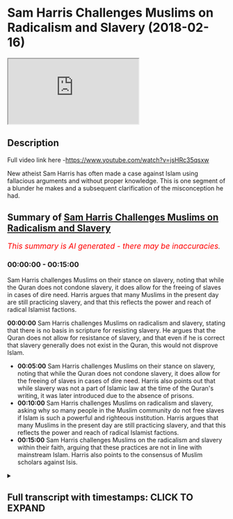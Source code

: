 # Sam Harris Challenges Muslims on Radicalism and Slavery (2018-02-16)

<iframe loading='lazy' src='https://www.youtube.com/embed/Hl7mPkjE8pI'></iframe>

## Description

Full video link here -https://www.youtube.com/watch?v=jsHRc35qsxw

New atheist Sam Harris has often made a case against Islam using fallacious arguments and without proper knowledge. This is one segment of a blunder he makes and a subsequent clarification of the misconception he had.

## Summary of [Sam Harris Challenges Muslims on Radicalism and Slavery](https://www.youtube.com/watch?v=Hl7mPkjE8pI)


*<span style="color:red; font-size:125%">This summary is AI generated - there may be inaccuracies</span>. [](/)*

### <a onclick="modifyYTiframeseektime('0')">00:00:00</a> - <a onclick="modifyYTiframeseektime('900')">00:15:00</a>

 Sam Harris challenges Muslims on their stance on slavery, noting that while the Quran does not condone slavery, it does allow for the freeing of slaves in cases of dire need. Harris argues that many Muslims in the present day are still practicing slavery, and that this reflects the power and reach of radical Islamist factions.

**<a onclick="modifyYTiframeseektime('0')">00:00:00</a>** Sam Harris challenges Muslims on radicalism and slavery, stating that there is no basis in scripture for resisting slavery. He argues that the Quran does not allow for resistance of slavery, and that even if he is correct that slavery generally does not exist in the Quran, this would not disprove Islam.
* **<a onclick="modifyYTiframeseektime('300')">00:05:00</a>**  Sam Harris challenges Muslims on their stance on slavery, noting that while the Quran does not condone slavery, it does allow for the freeing of slaves in cases of dire need. Harris also points out that while slavery was not a part of Islamic law at the time of the Quran's writing, it was later introduced due to the absence of prisons.
* **<a onclick="modifyYTiframeseektime('600')">00:10:00</a>** Sam Harris challenges Muslims on radicalism and slavery, asking why so many people in the Muslim community do not free slaves if Islam is such a powerful and righteous institution. Harris argues that many Muslims in the present day are still practicing slavery, and that this reflects the power and reach of radical Islamist factions.
* **<a onclick="modifyYTiframeseektime('900')">00:15:00</a>** Sam Harris challenges Muslims on the radicalism and slavery within their faith, arguing that these practices are not in line with mainstream Islam. Harris also points to the consensus of Muslim scholars against Isis.

<details><summary><h2>Full transcript with timestamps: CLICK TO EXPAND</h2></summary>

<a onclick="modifyYTiframeseektime('2')">0:00:02</a> so that he would you me I don't even  
<a onclick="modifyYTiframeseektime('11')">0:00:11</a> have to go to them alright let's go to  
<a onclick="modifyYTiframeseektime('13')">0:00:13</a> the next one no you can slavery this is  
<a onclick="modifyYTiframeseektime('17')">0:00:17</a> the horror of Abrahamic religion  
<a onclick="modifyYTiframeseektime('21')">0:00:21</a> generally these are this is why we know  
<a onclick="modifyYTiframeseektime('23')">0:00:23</a> these are in books were not authored by  
<a onclick="modifyYTiframeseektime('25')">0:00:25</a> a moral genius the Bible in the Quran  
<a onclick="modifyYTiframeseektime('28')">0:00:28</a> can't give you a basis to resist slavery  
<a onclick="modifyYTiframeseektime('32')">0:00:32</a> take it away so this is this is really  
<a onclick="modifyYTiframeseektime('36')">0:00:36</a> interesting because Sam Harris is  
<a onclick="modifyYTiframeseektime('37')">0:00:37</a> actually written a book called the moral  
<a onclick="modifyYTiframeseektime('39')">0:00:39</a> landscape and in that book called the  
<a onclick="modifyYTiframeseektime('42')">0:00:42</a> moral landscape he writes in a footnote  
<a onclick="modifyYTiframeseektime('44')">0:00:44</a> and one of the ending chapters I forget  
<a onclick="modifyYTiframeseektime('46')">0:00:46</a> which type sure exactly but he writes  
<a onclick="modifyYTiframeseektime('48')">0:00:48</a> and this is a kind of paraphrase of what  
<a onclick="modifyYTiframeseektime('51')">0:00:51</a> he says he says that there is no  
<a onclick="modifyYTiframeseektime('52')">0:00:52</a> neurobiological way of ascertaining  
<a onclick="modifyYTiframeseektime('55')">0:00:55</a> truth and falsehood in other words  
<a onclick="modifyYTiframeseektime('58')">0:00:58</a> objective morality according to sam  
<a onclick="modifyYTiframeseektime('60')">0:01:00</a> harris cannot be ascertained on the  
<a onclick="modifyYTiframeseektime('62')">0:01:02</a> atheistic materialistic worldview this  
<a onclick="modifyYTiframeseektime('65')">0:01:05</a> is not just some Harris's opinion this  
<a onclick="modifyYTiframeseektime('67')">0:01:07</a> is the opinion of Richard Dawkins of  
<a onclick="modifyYTiframeseektime('68')">0:01:08</a> jacquees Derrida of Bertrand Russell of  
<a onclick="modifyYTiframeseektime('71')">0:01:11</a> Nietzsche of most post modernist atheist  
<a onclick="modifyYTiframeseektime('75')">0:01:15</a> philosophers that actually objects of  
<a onclick="modifyYTiframeseektime('77')">0:01:17</a> morality cannot be ascertained what's  
<a onclick="modifyYTiframeseektime('80')">0:01:20</a> really interesting is that on the one  
<a onclick="modifyYTiframeseektime('81')">0:01:21</a> hand where they make this patently clear  
<a onclick="modifyYTiframeseektime('82')">0:01:22</a> but there was no philosophical  
<a onclick="modifyYTiframeseektime('84')">0:01:24</a> epistemological base for basically  
<a onclick="modifyYTiframeseektime('87')">0:01:27</a> believing an objective morality  
<a onclick="modifyYTiframeseektime('90')">0:01:30</a> they'll make arguments which are moral  
<a onclick="modifyYTiframeseektime('93')">0:01:33</a> against religion and this is one of the  
<a onclick="modifyYTiframeseektime('96')">0:01:36</a> arguments that they made so he makes he  
<a onclick="modifyYTiframeseektime('98')">0:01:38</a> says that the slavery and whatnot let's  
<a onclick="modifyYTiframeseektime('100')">0:01:40</a> take for granted let's let's say for the  
<a onclick="modifyYTiframeseektime('102')">0:01:42</a> sake of argument that he's right about  
<a onclick="modifyYTiframeseektime('103')">0:01:43</a> this about slavery generally speaking  
<a onclick="modifyYTiframeseektime('105')">0:01:45</a> even if he was completely right that  
<a onclick="modifyYTiframeseektime('108')">0:01:48</a> would do absolutely nothing for the case  
<a onclick="modifyYTiframeseektime('109')">0:01:49</a> of atheism and absolutely nothing for  
<a onclick="modifyYTiframeseektime('111')">0:01:51</a> disproving Islam however he is wrong on  
<a onclick="modifyYTiframeseektime('113')">0:01:53</a> that because of one very simple verse in  
<a onclick="modifyYTiframeseektime('117')">0:01:57</a> the Quran which most of the children our  
<a onclick="modifyYTiframeseektime('120')">0:02:00</a> children have memorized in so little  
<a onclick="modifyYTiframeseektime('122')">0:02:02</a> ballads in chapter 90 of the Quran where  
<a onclick="modifyYTiframeseektime('124')">0:02:04</a> simply says were mad at the rock amela  
<a onclick="modifyYTiframeseektime('126')">0:02:06</a> ABBA FATCA Aqaba what do you know of the  
<a onclick="modifyYTiframeseektime('130')">0:02:10</a> good way what would make you know what  
<a onclick="modifyYTiframeseektime('132')">0:02:12</a> the good way is for  
<a onclick="modifyYTiframeseektime('133')">0:02:13</a> being slaves is the good way his exact  
<a onclick="modifyYTiframeseektime('135')">0:02:15</a> terminology was that there is nothing  
<a onclick="modifyYTiframeseektime('137')">0:02:17</a> within or inside or outside of the  
<a onclick="modifyYTiframeseektime('140')">0:02:20</a> scriptures which allows for the  
<a onclick="modifyYTiframeseektime('142')">0:02:22</a> resisting of slavery the Quran says very  
<a onclick="modifyYTiframeseektime('144')">0:02:24</a> clearly that actually were mad at the  
<a onclick="modifyYTiframeseektime('147')">0:02:27</a> raka malapa  
<a onclick="modifyYTiframeseektime('148')">0:02:28</a> what would make you know what the good  
<a onclick="modifyYTiframeseektime('150')">0:02:30</a> way is freeing slaves is the good way  
<a onclick="modifyYTiframeseektime('152')">0:02:32</a> what he is saying because he is I  
<a onclick="modifyYTiframeseektime('154')">0:02:34</a> believe theologically illiterate I don't  
<a onclick="modifyYTiframeseektime('158')">0:02:38</a> think he's actually someone who reads  
<a onclick="modifyYTiframeseektime('159')">0:02:39</a> books theological books Quran Sunnah  
<a onclick="modifyYTiframeseektime('162')">0:02:42</a> hadith and these things I don't think he  
<a onclick="modifyYTiframeseektime('164')">0:02:44</a> actually even looks at the Bible too  
<a onclick="modifyYTiframeseektime('165')">0:02:45</a> deeply I think he makes sociological  
<a onclick="modifyYTiframeseektime('168')">0:02:48</a> cases and generalizes them on the  
<a onclick="modifyYTiframeseektime('170')">0:02:50</a> religion and that's very very much the  
<a onclick="modifyYTiframeseektime('173')">0:02:53</a> nature of what he does he never close to  
<a onclick="modifyYTiframeseektime('174')">0:02:54</a> Quran  
<a onclick="modifyYTiframeseektime('175')">0:02:55</a> you'll never really see this guy quote  
<a onclick="modifyYTiframeseektime('176')">0:02:56</a> in the Quran sam harris sam harris  
<a onclick="modifyYTiframeseektime('178')">0:02:58</a> doesn't really quote though I've never  
<a onclick="modifyYTiframeseektime('179')">0:02:59</a> seen him I've never once seen him  
<a onclick="modifyYTiframeseektime('180')">0:03:00</a> quoting the Quran because he knows muddy  
<a onclick="modifyYTiframeseektime('182')">0:03:02</a> water for him he's not trained on this  
<a onclick="modifyYTiframeseektime('185')">0:03:05</a> he shouldn't talk about this is he is  
<a onclick="modifyYTiframeseektime('187')">0:03:07</a> what they call an ultra crapper darien  
<a onclick="modifyYTiframeseektime('189')">0:03:09</a> his non-specialists talking about  
<a onclick="modifyYTiframeseektime('191')">0:03:11</a> something which does not concern him  
<a onclick="modifyYTiframeseektime('193')">0:03:13</a> he's completely talking about something  
<a onclick="modifyYTiframeseektime('194')">0:03:14</a> which is out of his Lane when he does  
<a onclick="modifyYTiframeseektime('196')">0:03:16</a> the same thing with philosophies the  
<a onclick="modifyYTiframeseektime('197')">0:03:17</a> same thing he's a non specialist in  
<a onclick="modifyYTiframeseektime('199')">0:03:19</a> philosophy not specialists in theology  
<a onclick="modifyYTiframeseektime('200')">0:03:20</a> when he talks about both those matters  
<a onclick="modifyYTiframeseektime('202')">0:03:22</a> as if he is an authority on those two  
<a onclick="modifyYTiframeseektime('203')">0:03:23</a> matters so here he said that the the  
<a onclick="modifyYTiframeseektime('207')">0:03:27</a> Quran and I'm also quite the Bible now  
<a onclick="modifyYTiframeseektime('209')">0:03:29</a> but we're talking about the Quran  
<a onclick="modifyYTiframeseektime('210')">0:03:30</a> specifically has there's nothing in it  
<a onclick="modifyYTiframeseektime('212')">0:03:32</a> that would allow us to resist slavery so  
<a onclick="modifyYTiframeseektime('213')">0:03:33</a> he would not be able to basically just  
<a onclick="modifyYTiframeseektime('215')">0:03:35</a> he would not be able to explain away  
<a onclick="modifyYTiframeseektime('218')">0:03:38</a> that verse which is a non abrogated  
<a onclick="modifyYTiframeseektime('220')">0:03:40</a> verse of the Quran moreover I guess what  
<a onclick="modifyYTiframeseektime('223')">0:03:43</a> he's trying to say is because the office  
<a onclick="modifyYTiframeseektime('224')">0:03:44</a> of the Quran which talked about what  
<a onclick="modifyYTiframeseektime('225')">0:03:45</a> your right hand possesses and and these  
<a onclick="modifyYTiframeseektime('228')">0:03:48</a> things in the hadith the various a  
<a onclick="modifyYTiframeseektime('231')">0:03:51</a> hadith Nasir how it shows us that there  
<a onclick="modifyYTiframeseektime('232')">0:03:52</a> were slaves at the time of the Prophet  
<a onclick="modifyYTiframeseektime('233')">0:03:53</a> and we're not denying that that's the  
<a onclick="modifyYTiframeseektime('234')">0:03:54</a> case absolutely there was slaves at the  
<a onclick="modifyYTiframeseektime('236')">0:03:56</a> time of the Prophet we are saying that  
<a onclick="modifyYTiframeseektime('238')">0:03:58</a> the object of office led the whole world  
<a onclick="modifyYTiframeseektime('240')">0:04:00</a> I mean the whole world at that time  
<a onclick="modifyYTiframeseektime('241')">0:04:01</a> absolutely well slavery ended in  
<a onclick="modifyYTiframeseektime('243')">0:04:03</a> American 1865 in in Britain in 1807 and  
<a onclick="modifyYTiframeseektime('249')">0:04:09</a> you can that's legally once again if we  
<a onclick="modifyYTiframeseektime('252')">0:04:12</a> take a step back and say what is slavery  
<a onclick="modifyYTiframeseektime('253')">0:04:13</a> does it the international I think is  
<a onclick="modifyYTiframeseektime('256')">0:04:16</a> called the International anti-slavery  
<a onclick="modifyYTiframeseektime('257')">0:04:17</a> organisations they they actually said  
<a onclick="modifyYTiframeseektime('260')">0:04:20</a> that slavery is defined as includes  
<a onclick="modifyYTiframeseektime('263')">0:04:23</a> child labor human trafficking and  
<a onclick="modifyYTiframeseektime('265')">0:04:25</a> prostitution let's  
<a onclick="modifyYTiframeseektime('267')">0:04:27</a> these things if we consider these  
<a onclick="modifyYTiframeseektime('269')">0:04:29</a> factors and we're very serious about  
<a onclick="modifyYTiframeseektime('270')">0:04:30</a> those definitions and I would say I  
<a onclick="modifyYTiframeseektime('272')">0:04:32</a> would claim that the West is actually  
<a onclick="modifyYTiframeseektime('274')">0:04:34</a> more involved and engaged with slavery  
<a onclick="modifyYTiframeseektime('277')">0:04:37</a> than any other part of the world and I  
<a onclick="modifyYTiframeseektime('280')">0:04:40</a> think that now if you really care if you  
<a onclick="modifyYTiframeseektime('283')">0:04:43</a> really want to make a difference since  
<a onclick="modifyYTiframeseektime('285')">0:04:45</a> we live here that's something that's not  
<a onclick="modifyYTiframeseektime('287')">0:04:47</a> talked about that's like our little  
<a onclick="modifyYTiframeseektime('289')">0:04:49</a> secret America's secret that there are  
<a onclick="modifyYTiframeseektime('291')">0:04:51</a> child sex slave rings in our country  
<a onclick="modifyYTiframeseektime('294')">0:04:54</a> right now up to three hundred thousand  
<a onclick="modifyYTiframeseektime('302')">0:05:02</a> boys and girls are sold in the United  
<a onclick="modifyYTiframeseektime('304')">0:05:04</a> States every year and many of them don't  
<a onclick="modifyYTiframeseektime('307')">0:05:07</a> make it out of the industry alive there  
<a onclick="modifyYTiframeseektime('310')">0:05:10</a> are only 99 known survivors from the  
<a onclick="modifyYTiframeseektime('313')">0:05:13</a> state of Texas in the last 20 years  
<a onclick="modifyYTiframeseektime('314')">0:05:14</a> who've managed to escape sexual slavery  
<a onclick="modifyYTiframeseektime('317')">0:05:17</a> when we think of the most horrific of  
<a onclick="modifyYTiframeseektime('319')">0:05:19</a> crimes the ones so morally repugnant and  
<a onclick="modifyYTiframeseektime('322')">0:05:22</a> Barbara you know the widespread ones  
<a onclick="modifyYTiframeseektime('324')">0:05:24</a> that make you question humanity it can  
<a onclick="modifyYTiframeseektime('327')">0:05:27</a> help us cope to believe they happen  
<a onclick="modifyYTiframeseektime('328')">0:05:28</a> somewhere else  
<a onclick="modifyYTiframeseektime('329')">0:05:29</a> somewhere far away that's why this  
<a onclick="modifyYTiframeseektime('331')">0:05:31</a> weekend's FBI prostitution sting and  
<a onclick="modifyYTiframeseektime('334')">0:05:34</a> capture of over a hundred and fifty  
<a onclick="modifyYTiframeseektime('335')">0:05:35</a> pimps was so disturbing over a hundred  
<a onclick="modifyYTiframeseektime('338')">0:05:38</a> children rescued sexual slavery here at  
<a onclick="modifyYTiframeseektime('342')">0:05:42</a> home how does it still happen right so  
<a onclick="modifyYTiframeseektime('344')">0:05:44</a> now you want to go ahead and do some  
<a onclick="modifyYTiframeseektime('346')">0:05:46</a> social good yeah Joe Rogan's just step  
<a onclick="modifyYTiframeseektime('348')">0:05:48</a> up Sam Harris to step up while you men  
<a onclick="modifyYTiframeseektime('350')">0:05:50</a> trafficking and talk about human  
<a onclick="modifyYTiframeseektime('351')">0:05:51</a> trafficking that's happening right here  
<a onclick="modifyYTiframeseektime('353')">0:05:53</a> in our backyard yeah but no you got to  
<a onclick="modifyYTiframeseektime('355')">0:05:55</a> go talk about you know is that the other  
<a onclick="modifyYTiframeseektime('357')">0:05:57</a> I point the finger that way  
<a onclick="modifyYTiframeseektime('359')">0:05:59</a> so we don't have to really talk about  
<a onclick="modifyYTiframeseektime('360')">0:06:00</a> what's going on at home it's really  
<a onclick="modifyYTiframeseektime('361')">0:06:01</a> interesting cuz Polaris said that  
<a onclick="modifyYTiframeseektime('363')">0:06:03</a> Polaris is what I think is cool pilars  
<a onclick="modifyYTiframeseektime('364')">0:06:04</a> one of the organizations they said that  
<a onclick="modifyYTiframeseektime('366')">0:06:06</a> America's engaged in slavery the  
<a onclick="modifyYTiframeseektime('368')">0:06:08</a> majority of people that they enslave in  
<a onclick="modifyYTiframeseektime('370')">0:06:10</a> human trafficking human trafficking  
<a onclick="modifyYTiframeseektime('371')">0:06:11</a> forms is that are actually people of  
<a onclick="modifyYTiframeseektime('373')">0:06:13</a> ethnic minority descent so black people  
<a onclick="modifyYTiframeseektime('376')">0:06:16</a> etc those people are human engaged in  
<a onclick="modifyYTiframeseektime('380')">0:06:20</a> the process of human trafficking who are  
<a onclick="modifyYTiframeseektime('381')">0:06:21</a> who are trafficked are actually people  
<a onclick="modifyYTiframeseektime('383')">0:06:23</a> of ethnic minorities so they're actually  
<a onclick="modifyYTiframeseektime('385')">0:06:25</a> oppressing minorities enslaving people  
<a onclick="modifyYTiframeseektime('388')">0:06:28</a> going back to what we used to be doing  
<a onclick="modifyYTiframeseektime('390')">0:06:30</a> the 1865 days and talking to us about  
<a onclick="modifyYTiframeseektime('393')">0:06:33</a> slavery  
<a onclick="modifyYTiframeseektime('394')">0:06:34</a> it's lama's I would put this very  
<a onclick="modifyYTiframeseektime('395')">0:06:35</a> candidly only on the record one of the  
<a onclick="modifyYTiframeseektime('398')">0:06:38</a> objectives of Islam  
<a onclick="modifyYTiframeseektime('400')">0:06:40</a> is to do away with the institution of  
<a onclick="modifyYTiframeseektime('403')">0:06:43</a> slavery the the mechanism by which and  
<a onclick="modifyYTiframeseektime('406')">0:06:46</a> through which it attempted to do this  
<a onclick="modifyYTiframeseektime('408')">0:06:48</a> which is what I was saying before was an  
<a onclick="modifyYTiframeseektime('411')">0:06:51</a> incremental gradualist method  
<a onclick="modifyYTiframeseektime('413')">0:06:53</a> it wasn't an instant abolition and we  
<a onclick="modifyYTiframeseektime('415')">0:06:55</a> know from history that frankly when  
<a onclick="modifyYTiframeseektime('417')">0:06:57</a> abolitions are attempted just like in  
<a onclick="modifyYTiframeseektime('419')">0:06:59</a> this country when the abolition was at M  
<a onclick="modifyYTiframeseektime('420')">0:07:00</a> state of alcohol people rebelled against  
<a onclick="modifyYTiframeseektime('422')">0:07:02</a> it very quickly if something as deep and  
<a onclick="modifyYTiframeseektime('425')">0:07:05</a> as economically important as the  
<a onclick="modifyYTiframeseektime('427')">0:07:07</a> institution of slavery is interwoven  
<a onclick="modifyYTiframeseektime('429')">0:07:09</a> into the economic fiber of a society  
<a onclick="modifyYTiframeseektime('432')">0:07:12</a> it's not possible if we to pull the rug  
<a onclick="modifyYTiframeseektime('434')">0:07:14</a> under someone's foot so in other words  
<a onclick="modifyYTiframeseektime('436')">0:07:16</a> what Islam came with was an incremental  
<a onclick="modifyYTiframeseektime('438')">0:07:18</a> method using different things and of  
<a onclick="modifyYTiframeseektime('441')">0:07:21</a> them as they can't because in sort of  
<a onclick="modifyYTiframeseektime('443')">0:07:23</a> the touhou chapter of the Quran one of  
<a onclick="modifyYTiframeseektime('445')">0:07:25</a> the there are nine things or eight or  
<a onclick="modifyYTiframeseektime('447')">0:07:27</a> nine things that are mentioned in the in  
<a onclick="modifyYTiframeseektime('449')">0:07:29</a> the verse which talks about zakat and  
<a onclick="modifyYTiframeseektime('451')">0:07:31</a> one of them was well fed a club the  
<a onclick="modifyYTiframeseektime('453')">0:07:33</a> people who is who are enslaved so in  
<a onclick="modifyYTiframeseektime('455')">0:07:35</a> other words since the cat is one of the  
<a onclick="modifyYTiframeseektime('457')">0:07:37</a> five pillars of Islam and since the five  
<a onclick="modifyYTiframeseektime('460')">0:07:40</a> pillar this particular pillar must be  
<a onclick="modifyYTiframeseektime('462')">0:07:42</a> continued until the day of judgment we  
<a onclick="modifyYTiframeseektime('464')">0:07:44</a> believe then the e there must have been  
<a onclick="modifyYTiframeseektime('466')">0:07:46</a> a certain amount of money always  
<a onclick="modifyYTiframeseektime('469')">0:07:49</a> designated for the freeing of slaves but  
<a onclick="modifyYTiframeseektime('472')">0:07:52</a> of course sam harris doesn't know this  
<a onclick="modifyYTiframeseektime('474')">0:07:54</a> another thing which is really  
<a onclick="modifyYTiframeseektime('476')">0:07:56</a> interesting is chapter 24 verse 33 of  
<a onclick="modifyYTiframeseektime('478')">0:07:58</a> the quran which explicitly says that if  
<a onclick="modifyYTiframeseektime('482')">0:08:02</a> at that particular time which is  
<a onclick="modifyYTiframeseektime('484')">0:08:04</a> obviously not not applicable to us and  
<a onclick="modifyYTiframeseektime('486')">0:08:06</a> that particular historical time period  
<a onclick="modifyYTiframeseektime('489')">0:08:09</a> something called maquette Eber can be  
<a onclick="modifyYTiframeseektime('490')">0:08:10</a> done no kotoba is where you literally  
<a onclick="modifyYTiframeseektime('492')">0:08:12</a> have someone who's enslaved and then  
<a onclick="modifyYTiframeseektime('494')">0:08:14</a> they say to their slave owner they say  
<a onclick="modifyYTiframeseektime('497')">0:08:17</a> to their slave owner I want to be free  
<a onclick="modifyYTiframeseektime('498')">0:08:18</a> and I'll ransom myself okay that person  
<a onclick="modifyYTiframeseektime('502')">0:08:22</a> is not a criminal that person is not  
<a onclick="modifyYTiframeseektime('505')">0:08:25</a> someone who's done anything according to  
<a onclick="modifyYTiframeseektime('507')">0:08:27</a> chapter 24 verse 33 and you can look at  
<a onclick="modifyYTiframeseektime('508')">0:08:28</a> for example to fiddle Toby or other  
<a onclick="modifyYTiframeseektime('510')">0:08:30</a> tempers here like extra Jesus's that  
<a onclick="modifyYTiframeseektime('513')">0:08:33</a> explicitly say that there's an opinion  
<a onclick="modifyYTiframeseektime('515')">0:08:35</a> that says and this is a strong opinion  
<a onclick="modifyYTiframeseektime('516')">0:08:36</a> going back to the Sahaba and the  
<a onclick="modifyYTiframeseektime('518')">0:08:38</a> Companions the Prophet if this  
<a onclick="modifyYTiframeseektime('520')">0:08:40</a> particular indentured servant because  
<a onclick="modifyYTiframeseektime('523')">0:08:43</a> they're not really slaves in the  
<a onclick="modifyYTiframeseektime('524')">0:08:44</a> colloquial sense because you think of  
<a onclick="modifyYTiframeseektime('525')">0:08:45</a> slaves like racial slavery we'd never  
<a onclick="modifyYTiframeseektime('526')">0:08:46</a> had died in Islam  
<a onclick="modifyYTiframeseektime('527')">0:08:47</a> that's never been part of Islamic never  
<a onclick="modifyYTiframeseektime('529')">0:08:49</a> never ever racial stuff is the Quran is  
<a onclick="modifyYTiframeseektime('532')">0:08:52</a> very that's what people think that's  
<a onclick="modifyYTiframeseektime('534')">0:08:54</a> they have in there that we're talking  
<a onclick="modifyYTiframeseektime('535')">0:08:55</a> about indentured because at the time  
<a onclick="modifyYTiframeseektime('536')">0:08:56</a> there was no prisons so these people  
<a onclick="modifyYTiframeseektime('538')">0:08:58</a> were put into into homes and imprisoned  
<a onclick="modifyYTiframeseektime('541')">0:09:01</a> as if it was a prison right  
<a onclick="modifyYTiframeseektime('544')">0:09:04</a> so that particular person if they demand  
<a onclick="modifyYTiframeseektime('546')">0:09:06</a> yeah if they demand from the the slave  
<a onclick="modifyYTiframeseektime('549')">0:09:09</a> owner to be freed then according to the  
<a onclick="modifyYTiframeseektime('552')">0:09:12</a> Philip or Toby  
<a onclick="modifyYTiframeseektime('553')">0:09:13</a> and according to the sahaba that are  
<a onclick="modifyYTiframeseektime('555')">0:09:15</a> related by this stuff's here they must  
<a onclick="modifyYTiframeseektime('559')">0:09:19</a> be freed even if the the slave owner or  
<a onclick="modifyYTiframeseektime('561')">0:09:21</a> you can say the the the the the one  
<a onclick="modifyYTiframeseektime('564')">0:09:24</a> who's the prisoner the the one who's  
<a onclick="modifyYTiframeseektime('566')">0:09:26</a> imprisoning this indentured servant  
<a onclick="modifyYTiframeseektime('567')">0:09:27</a> declines it this person can go to  
<a onclick="modifyYTiframeseektime('569')">0:09:29</a> Accardi can go to a judge and and  
<a onclick="modifyYTiframeseektime('572')">0:09:32</a> forcefully be be liberated or  
<a onclick="modifyYTiframeseektime('577')">0:09:37</a> emancipated so in other words islam I  
<a onclick="modifyYTiframeseektime('580')">0:09:40</a> would argue is the only ancient system  
<a onclick="modifyYTiframeseektime('583')">0:09:43</a> which allowed for the freeing of people  
<a onclick="modifyYTiframeseektime('588')">0:09:48</a> which were either slaves indentured  
<a onclick="modifyYTiframeseektime('589')">0:09:49</a> servants or otherwise there's nothing  
<a onclick="modifyYTiframeseektime('592')">0:09:52</a> else in the history of man that went out  
<a onclick="modifyYTiframeseektime('595')">0:09:55</a> of its way in order to get people out of  
<a onclick="modifyYTiframeseektime('596')">0:09:56</a> the shackles of slavery and into and  
<a onclick="modifyYTiframeseektime('599')">0:09:59</a> emancipated generally speaking whether  
<a onclick="modifyYTiframeseektime('600')">0:10:00</a> it be Muslim or Muslim what comes to my  
<a onclick="modifyYTiframeseektime('603')">0:10:03</a> mind is it is a turban hadatha was it am  
<a onclick="modifyYTiframeseektime('607')">0:10:07</a> I saying the right name where when he  
<a onclick="modifyYTiframeseektime('608')">0:10:08</a> was freed and then he had a chance to go  
<a onclick="modifyYTiframeseektime('612')">0:10:12</a> back to his father to his family he  
<a onclick="modifyYTiframeseektime('616')">0:10:16</a> chose to stay you know out of the love  
<a onclick="modifyYTiframeseektime('619')">0:10:19</a> you know out of the love that he had for  
<a onclick="modifyYTiframeseektime('623')">0:10:23</a> Prophet Muhammad peace and blessings be  
<a onclick="modifyYTiframeseektime('625')">0:10:25</a> upon him yeah so you have a when you put  
<a onclick="modifyYTiframeseektime('627')">0:10:27</a> yourself when you take yourself living  
<a onclick="modifyYTiframeseektime('629')">0:10:29</a> in today's 2018 today's age right and  
<a onclick="modifyYTiframeseektime('634')">0:10:34</a> then you take your back yourself back  
<a onclick="modifyYTiframeseektime('636')">0:10:36</a> 1,400 years ago when the whole world  
<a onclick="modifyYTiframeseektime('638')">0:10:38</a> everybody is a muslin slavery day  
<a onclick="modifyYTiframeseektime('639')">0:10:39</a> absolutely medicine then Islam came to  
<a onclick="modifyYTiframeseektime('642')">0:10:42</a> free the necks of the slaves right  
<a onclick="modifyYTiframeseektime('644')">0:10:44</a> so if Islam just came and said it's late  
<a onclick="modifyYTiframeseektime('647')">0:10:47</a> a slavery is erratic you wouldn't work  
<a onclick="modifyYTiframeseektime('648')">0:10:48</a> it wouldn't work you got people invested  
<a onclick="modifyYTiframeseektime('650')">0:10:50</a> with millions hundreds of millions of  
<a onclick="modifyYTiframeseektime('652')">0:10:52</a> dollars you know in slave business  
<a onclick="modifyYTiframeseektime('654')">0:10:54</a> absolutely but then what you're saying  
<a onclick="modifyYTiframeseektime('656')">0:10:56</a> here is now if I'm correct now in every  
<a onclick="modifyYTiframeseektime('659')">0:10:59</a> which way you turn and you just made the  
<a onclick="modifyYTiframeseektime('661')">0:11:01</a> road that now it penetrated the hearts  
<a onclick="modifyYTiframeseektime('665')">0:11:05</a> yeah so people gave  
<a onclick="modifyYTiframeseektime('667')">0:11:07</a> is up absolutely from the love of their  
<a onclick="modifyYTiframeseektime('669')">0:11:09</a> heart absolutely not like that it was  
<a onclick="modifyYTiframeseektime('671')">0:11:11</a> forced in this country and to this day  
<a onclick="modifyYTiframeseektime('672')">0:11:12</a> people are like these people should be  
<a onclick="modifyYTiframeseektime('674')">0:11:14</a> slaves right and you have all this  
<a onclick="modifyYTiframeseektime('676')">0:11:16</a> racism is this yeah but there are  
<a onclick="modifyYTiframeseektime('679')">0:11:19</a> certain situations where people will be  
<a onclick="modifyYTiframeseektime('681')">0:11:21</a> forced to free slaves for example in  
<a onclick="modifyYTiframeseektime('683')">0:11:23</a> Islam if someone had sexual intercourse  
<a onclick="modifyYTiframeseektime('686')">0:11:26</a> with their wife in Ramadan they have to  
<a onclick="modifyYTiframeseektime('688')">0:11:28</a> free a slave if someone does the harm  
<a onclick="modifyYTiframeseektime('690')">0:11:30</a> which is mentioned in chapter 58 of the  
<a onclick="modifyYTiframeseektime('692')">0:11:32</a> Quran which they call their wives that  
<a onclick="modifyYTiframeseektime('693')">0:11:33</a> they say they you're not you're  
<a onclick="modifyYTiframeseektime('695')">0:11:35</a> basically not you're like my mother in  
<a onclick="modifyYTiframeseektime('697')">0:11:37</a> other words you're not sexually  
<a onclick="modifyYTiframeseektime('698')">0:11:38</a> compatible with me or something it's a  
<a onclick="modifyYTiframeseektime('699')">0:11:39</a> very specific kind of insult free after  
<a onclick="modifyYTiframeseektime('701')">0:11:41</a> free slaves yeah if they did if they  
<a onclick="modifyYTiframeseektime('703')">0:11:43</a> didn't off you have to free it so  
<a onclick="modifyYTiframeseektime('705')">0:11:45</a> there's so many things in Islam which  
<a onclick="modifyYTiframeseektime('707')">0:11:47</a> you're forced to free slaves if you do  
<a onclick="modifyYTiframeseektime('709')">0:11:49</a> certain things then these slaves also  
<a onclick="modifyYTiframeseektime('711')">0:11:51</a> slaves when I come governors then they  
<a onclick="modifyYTiframeseektime('713')">0:11:53</a> become scholars they become like  
<a onclick="modifyYTiframeseektime('715')">0:11:55</a> absolutely had people of high prestige  
<a onclick="modifyYTiframeseektime('717')">0:11:57</a> people will not understand this but some  
<a onclick="modifyYTiframeseektime('720')">0:12:00</a> people and because we just said that for  
<a onclick="modifyYTiframeseektime('722')">0:12:02</a> example if someone was enslaved or an  
<a onclick="modifyYTiframeseektime('725')">0:12:05</a> indentured servant don't you serve in  
<a onclick="modifyYTiframeseektime('726')">0:12:06</a> there literally whatever yeah that's  
<a onclick="modifyYTiframeseektime('728')">0:12:08</a> what they were they were indentured  
<a onclick="modifyYTiframeseektime('729')">0:12:09</a> servants if they were in in the house of  
<a onclick="modifyYTiframeseektime('732')">0:12:12</a> someone who was imprisoning them and  
<a onclick="modifyYTiframeseektime('734')">0:12:14</a> they had the rights over them and I say  
<a onclick="modifyYTiframeseektime('735')">0:12:15</a> and they decided that they wanted to do  
<a onclick="modifyYTiframeseektime('738')">0:12:18</a> more kata by which is this basically  
<a onclick="modifyYTiframeseektime('741')">0:12:21</a> it's a ransom their ransom ransoming  
<a onclick="modifyYTiframeseektime('743')">0:12:23</a> themselves they want to be freed and  
<a onclick="modifyYTiframeseektime('746')">0:12:26</a> they had that opportunity and they  
<a onclick="modifyYTiframeseektime('748')">0:12:28</a> didn't take it the question is why would  
<a onclick="modifyYTiframeseektime('749')">0:12:29</a> those people don't take it a lot of the  
<a onclick="modifyYTiframeseektime('750')">0:12:30</a> the particular slaves at that time I  
<a onclick="modifyYTiframeseektime('752')">0:12:32</a> would mention servants they didn't take  
<a onclick="modifyYTiframeseektime('754')">0:12:34</a> the opportunity because they they were  
<a onclick="modifyYTiframeseektime('755')">0:12:35</a> getting free accommodation yes now  
<a onclick="modifyYTiframeseektime('758')">0:12:38</a> that's why a lot of them continue to be  
<a onclick="modifyYTiframeseektime('759')">0:12:39</a> Malik like the Mamluk Empire was  
<a onclick="modifyYTiframeseektime('762')">0:12:42</a> actually the Mamluks there was two men  
<a onclick="modifyYTiframeseektime('764')">0:12:44</a> blocks one in Egypt and one in India but  
<a onclick="modifyYTiframeseektime('766')">0:12:46</a> the ones in Egypt and in India both of  
<a onclick="modifyYTiframeseektime('768')">0:12:48</a> those was work work of a slave car or a  
<a onclick="modifyYTiframeseektime('770')">0:12:50</a> tribe or slave a socio-economic grouping  
<a onclick="modifyYTiframeseektime('774')">0:12:54</a> so they were socioeconomically the  
<a onclick="modifyYTiframeseektime('777')">0:12:57</a> lowest of the low yet they were made  
<a onclick="modifyYTiframeseektime('778')">0:12:58</a> into the highest of the high  
<a onclick="modifyYTiframeseektime('780')">0:13:00</a> mm-hmm so it's not the same as the  
<a onclick="modifyYTiframeseektime('783')">0:13:03</a> Western experience a lot of people think  
<a onclick="modifyYTiframeseektime('784')">0:13:04</a> they generalize history say ok what will  
<a onclick="modifyYTiframeseektime('786')">0:13:06</a> happen to the transatlantic slave trade  
<a onclick="modifyYTiframeseektime('788')">0:13:08</a> where you had black people shift over in  
<a onclick="modifyYTiframeseektime('790')">0:13:10</a> West Africa yeah that's the same thing  
<a onclick="modifyYTiframeseektime('792')">0:13:12</a> as well as levers not ok before we go to  
<a onclick="modifyYTiframeseektime('794')">0:13:14</a> the next one people are automatically  
<a onclick="modifyYTiframeseektime('796')">0:13:16</a> automatically gonna see what's going on  
<a onclick="modifyYTiframeseektime('798')">0:13:18</a> with this insane state right they use  
<a onclick="modifyYTiframeseektime('800')">0:13:20</a> these  
<a onclick="modifyYTiframeseektime('800')">0:13:20</a> range elements and then some things in  
<a onclick="modifyYTiframeseektime('804')">0:13:24</a> Libya yeah what do you say to that I say  
<a onclick="modifyYTiframeseektime('806')">0:13:26</a> to that I mean it's really really  
<a onclick="modifyYTiframeseektime('808')">0:13:28</a> interesting the AI is is aa McStay we  
<a onclick="modifyYTiframeseektime('812')">0:13:32</a> shouldn't call it that we should call -  
<a onclick="modifyYTiframeseektime('813')">0:13:33</a> or something that whatever they want to  
<a onclick="modifyYTiframeseektime('814')">0:13:34</a> call themselves but the insane stay in  
<a onclick="modifyYTiframeseektime('816')">0:13:36</a> state that sounds good and saying hey  
<a onclick="modifyYTiframeseektime('818')">0:13:38</a> those particular individuals first and  
<a onclick="modifyYTiframeseektime('821')">0:13:41</a> foremost I've never seen such an extreme  
<a onclick="modifyYTiframeseektime('824')">0:13:44</a> fringe in my whole life to the extent  
<a onclick="modifyYTiframeseektime('826')">0:13:46</a> whereby I watched an interview in Arabic  
<a onclick="modifyYTiframeseektime('828')">0:13:48</a> with one of the Mogul dimensions their  
<a onclick="modifyYTiframeseektime('832')">0:13:52</a> names but they let's say they're of the  
<a onclick="modifyYTiframeseektime('834')">0:13:54</a> same ilk as Osama bin Laden right they  
<a onclick="modifyYTiframeseektime('837')">0:13:57</a> of the same ilk meaning they have the  
<a onclick="modifyYTiframeseektime('838')">0:13:58</a> same kind of they believe in the same  
<a onclick="modifyYTiframeseektime('840')">0:14:00</a> things and one of their leaders said we  
<a onclick="modifyYTiframeseektime('845')">0:14:05</a> don't consider this is actually said he  
<a onclick="modifyYTiframeseektime('847')">0:14:07</a> said we don't we call we call this group  
<a onclick="modifyYTiframeseektime('851')">0:14:11</a> back to Allison ole Jamar  
<a onclick="modifyYTiframeseektime('854')">0:14:14</a> so they don't consider them Sunni  
<a onclick="modifyYTiframeseektime('855')">0:14:15</a> Muslims some scholars don't consider  
<a onclick="modifyYTiframeseektime('858')">0:14:18</a> this particular faction is called  
<a onclick="modifyYTiframeseektime('860')">0:14:20</a> [ __ ] Muslims some scholars have said  
<a onclick="modifyYTiframeseektime('862')">0:14:22</a> that at all so that's one thing those  
<a onclick="modifyYTiframeseektime('867')">0:14:27</a> people have said that they don't go  
<a onclick="modifyYTiframeseektime('868')">0:14:28</a> there enslaving and this is what this  
<a onclick="modifyYTiframeseektime('870')">0:14:30</a> person said in the interview they're  
<a onclick="modifyYTiframeseektime('873')">0:14:33</a> enslaving their women so in other words  
<a onclick="modifyYTiframeseektime('876')">0:14:36</a> that particular is another faction in  
<a onclick="modifyYTiframeseektime('878')">0:14:38</a> the Syrian war which is let's say  
<a onclick="modifyYTiframeseektime('879')">0:14:39</a> associated with extremism that other  
<a onclick="modifyYTiframeseektime('883')">0:14:43</a> faction was associated saying the person  
<a onclick="modifyYTiframeseektime('885')">0:14:45</a> is in charge of that faction that there  
<a onclick="modifyYTiframeseektime('888')">0:14:48</a> is slaving our woman what does that show  
<a onclick="modifyYTiframeseektime('891')">0:14:51</a> it shows actually to be frank that no  
<a onclick="modifyYTiframeseektime('894')">0:14:54</a> one sees these people as doing something  
<a onclick="modifyYTiframeseektime('896')">0:14:56</a> in line with Islam not even Osama bin  
<a onclick="modifyYTiframeseektime('898')">0:14:58</a> Laden himself and I'm saying this on the  
<a onclick="modifyYTiframeseektime('900')">0:15:00</a> record not even him and we know that  
<a onclick="modifyYTiframeseektime('902')">0:15:02</a> what he stands for and all that kind of  
<a onclick="modifyYTiframeseektime('904')">0:15:04</a> stuff is completely against mainstream  
<a onclick="modifyYTiframeseektime('905')">0:15:05</a> Orthodox Islam according to all of the  
<a onclick="modifyYTiframeseektime('907')">0:15:07</a> institutions of Islam but not even he  
<a onclick="modifyYTiframeseektime('911')">0:15:11</a> would see what they're doing is in line  
<a onclick="modifyYTiframeseektime('912')">0:15:12</a> with Islam mm-hmm absolutely not yeah I  
<a onclick="modifyYTiframeseektime('916')">0:15:16</a> could mention names and all these kind  
<a onclick="modifyYTiframeseektime('918')">0:15:18</a> of things but we won't go into that  
<a onclick="modifyYTiframeseektime('919')">0:15:19</a> longer discussion but the point is this  
<a onclick="modifyYTiframeseektime('921')">0:15:21</a> is such a fringe element of Islam that  
<a onclick="modifyYTiframeseektime('924')">0:15:24</a> it's really not worth mentioning as a  
<a onclick="modifyYTiframeseektime('926')">0:15:26</a> point of reference  
<a onclick="modifyYTiframeseektime('927')">0:15:27</a> yet some Harris consistently mentions it  
<a onclick="modifyYTiframeseektime('930')">0:15:30</a> as some kind of point of reference is  
<a onclick="modifyYTiframeseektime('932')">0:15:32</a> academically disingenuous because  
<a onclick="modifyYTiframeseektime('934')">0:15:34</a> frankly  
<a onclick="modifyYTiframeseektime('934')">0:15:34</a> there are institutions in Islam and this  
<a onclick="modifyYTiframeseektime('936')">0:15:36</a> I'm a quote all of the institutions you  
<a onclick="modifyYTiframeseektime('938')">0:15:38</a> know one thing has reunited all of the  
<a onclick="modifyYTiframeseektime('940')">0:15:40</a> Muslims against them is Isis there's  
<a onclick="modifyYTiframeseektime('945')">0:15:45</a> nothing that I have United all the  
<a onclick="modifyYTiframeseektime('946')">0:15:46</a> Muslims against them more than Isis has  
<a onclick="modifyYTiframeseektime('948')">0:15:48</a> but they still pretty bring up this  
<a onclick="modifyYTiframeseektime('950')">0:15:50</a> fringe element every Muslim early drinks  
<a onclick="modifyYTiframeseektime('952')">0:15:52</a> yes every Muslim organization from India  
<a onclick="modifyYTiframeseektime('956')">0:15:56</a> to Saudi Arabia to Egypt to Saudi air to  
<a onclick="modifyYTiframeseektime('959')">0:15:59</a> all of these in Mauritania all of the  
<a onclick="modifyYTiframeseektime('962')">0:16:02</a> centers of intellectual power in Islamic  
<a onclick="modifyYTiframeseektime('964')">0:16:04</a> world which is not even familiar with  
<a onclick="modifyYTiframeseektime('966')">0:16:06</a> I'm sure Sam Harris is not familiar with  
<a onclick="modifyYTiframeseektime('967')">0:16:07</a> those places and those institutions all  
<a onclick="modifyYTiframeseektime('969')">0:16:09</a> of them have categorically condemned  
<a onclick="modifyYTiframeseektime('973')">0:16:13</a> Isis all of them so this there is a  
<a onclick="modifyYTiframeseektime('975')">0:16:15</a> consensus on this issue yeah and yeah  
<a onclick="modifyYTiframeseektime('978')">0:16:18</a> he's using it as an example so you're  
<a onclick="modifyYTiframeseektime('980')">0:16:20</a> actually disregarding all of the  
<a onclick="modifyYTiframeseektime('983')">0:16:23</a> institutional what he would call fatwas  
<a onclick="modifyYTiframeseektime('986')">0:16:26</a> religious rulings and verdicts of  
<a onclick="modifyYTiframeseektime('988')">0:16:28</a> everybody in the Muslim world all of any  
<a onclick="modifyYTiframeseektime('991')">0:16:31</a> scholar wealth is you know any scholar  
<a onclick="modifyYTiframeseektime('994')">0:16:34</a> in the Muslim world has said the same  
<a onclick="modifyYTiframeseektime('996')">0:16:36</a> thing yeah so how can we ignore all of  
<a onclick="modifyYTiframeseektime('999')">0:16:39</a> that and say okay well these these  
<a onclick="modifyYTiframeseektime('1000')">0:16:40</a> disband of people and Libya the same  
<a onclick="modifyYTiframeseektime('1003')">0:16:43</a> thing is obviously in Libya and things  
<a onclick="modifyYTiframeseektime('1005')">0:16:45</a> have the same ideology Libya there's  
<a onclick="modifyYTiframeseektime('1006')">0:16:46</a> Isis in Libya so we're killing two birds  
<a onclick="modifyYTiframeseektime('1008')">0:16:48</a> want some of this because frankly the  
<a onclick="modifyYTiframeseektime('1010')">0:16:50</a> ISIS ideology is so far removed from  
<a onclick="modifyYTiframeseektime('1012')">0:16:52</a> mainstream Islam that absolutely  
<a onclick="modifyYTiframeseektime('1016')">0:16:56</a> everybody has condemned them yeah I  
<a onclick="modifyYTiframeseektime('1018')">0:16:58</a> don't see how he that has flown above  
<a onclick="modifyYTiframeseektime('1020')">0:17:00</a> his head they kill more Muslims  
<a onclick="modifyYTiframeseektime('1022')">0:17:02</a> absolutely yeah they actually have done  
<a onclick="modifyYTiframeseektime('1024')">0:17:04</a> more harm than any to Muslims myth  
<a onclick="modifyYTiframeseektime('1026')">0:17:06</a> before we go to the next point I mean  
<a onclick="modifyYTiframeseektime('1028')">0:17:08</a> there was an FBI released some data  
<a onclick="modifyYTiframeseektime('1031')">0:17:11</a> talking about that the book that most of  
<a onclick="modifyYTiframeseektime('1035')">0:17:15</a> them were found carrying with them was a  
<a onclick="modifyYTiframeseektime('1038')">0:17:18</a> showing how ignorant of Islam this group  
<a onclick="modifyYTiframeseektime('1041')">0:17:21</a> the insane state is of Islam yeah a  
<a onclick="modifyYTiframeseektime('1043')">0:17:23</a> dummy's guide for understanding it's  
<a onclick="modifyYTiframeseektime('1045')">0:17:25</a> like yeah so this is a you know really  
<a onclick="modifyYTiframeseektime('1048')">0:17:28</a> bizarre when you hear these things where  
<a onclick="modifyYTiframeseektime('1049')">0:17:29</a> people are just tuning in and they're  
<a onclick="modifyYTiframeseektime('1051')">0:17:31</a> wondering we got our reso vaq jujitsu  
<a onclick="modifyYTiframeseektime('1056')">0:17:36</a> we're reaching out to our brother joe  
<a onclick="modifyYTiframeseektime('1058')">0:17:38</a> rogan hopefully so he can invite some  
<a onclick="modifyYTiframeseektime('1061')">0:17:41</a> scholars onto his show and give the  
<a onclick="modifyYTiframeseektime('1063')">0:17:43</a> muslims perspective have a fair and  
<a onclick="modifyYTiframeseektime('1065')">0:17:45</a> balanced approach to these very  
<a onclick="modifyYTiframeseektime('1067')">0:17:47</a> important topic  
<a onclick="modifyYTiframeseektime('1068')">0:17:48</a> because of against once again these  
<a onclick="modifyYTiframeseektime('1070')">0:17:50</a> things helped fuel the division they  
<a onclick="modifyYTiframeseektime('1074')">0:17:54</a> helped feed into the hate the  
<a onclick="modifyYTiframeseektime('1075')">0:17:55</a> misunderstanding and that leads to the  
<a onclick="modifyYTiframeseektime('1077')">0:17:57</a> violence we've seen a lot of it we can  
<a onclick="modifyYTiframeseektime('1078')">0:17:58</a> discuss that more towards the end FLE  
<a onclick="modifyYTiframeseektime('1080')">0:18:00</a> 'god almighty allah and you know can get  
<a onclick="modifyYTiframeseektime('1084')">0:18:04</a> this to him and you people like you said  
<a onclick="modifyYTiframeseektime('1086')">0:18:06</a> they can share this they can go ahead  
<a onclick="modifyYTiframeseektime('1087')">0:18:07</a> and comment on his videos on his  
<a onclick="modifyYTiframeseektime('1089')">0:18:09</a> podcasts on his instagram that's a good  
<a onclick="modifyYTiframeseektime('1092')">0:18:12</a> way of here well you all know mentioned  
<a onclick="modifyYTiframeseektime('1094')">0:18:14</a> mention the Deen show mentioned muhammad  
<a onclick="modifyYTiframeseektime('1095')">0:18:15</a> had job mentioned eddie from the Deen  
<a onclick="modifyYTiframeseektime('1097')">0:18:17</a> show mentioned those things in the  
<a onclick="modifyYTiframeseektime('1098')">0:18:18</a> comments and if there's enough of those  
<a onclick="modifyYTiframeseektime('1100')">0:18:20</a> comments you'll see them and if he sees  
<a onclick="modifyYTiframeseektime('1101')">0:18:21</a> them and if you even put the link of  
<a onclick="modifyYTiframeseektime('1103')">0:18:23</a> this video on that on the on the comment  
<a onclick="modifyYTiframeseektime('1105')">0:18:25</a> that would even even better beautiful  
<a onclick="modifyYTiframeseektime('1107')">0:18:27</a> yeah any more he can look you up  
<a onclick="modifyYTiframeseektime('1108')">0:18:28</a> muhammad hijab and you can see some of  
<a onclick="modifyYTiframeseektime('1111')">0:18:31</a> your work and every table beautiful  
<a onclick="modifyYTiframeseektime('1112')">0:18:32</a> thank you my brother thank you Jeff  
<a onclick="modifyYTiframeseektime('1115')">0:18:35</a> thank you guys for tuning in take that  
<a onclick="modifyYTiframeseektime('1118')">0:18:38</a> advice share it if you care share and  
<a onclick="modifyYTiframeseektime('1120')">0:18:40</a> tune in here every week to the Deen show  
<a onclick="modifyYTiframeseektime('1123')">0:18:43</a> we'll see you next time until then peace  
<a onclick="modifyYTiframeseektime('1125')">0:18:45</a> be with you  
<a onclick="modifyYTiframeseektime('1125')">0:18:45</a> Sonam like  
<a onclick="modifyYTiframeseektime('1133')">0:18:53</a> you  
</details>